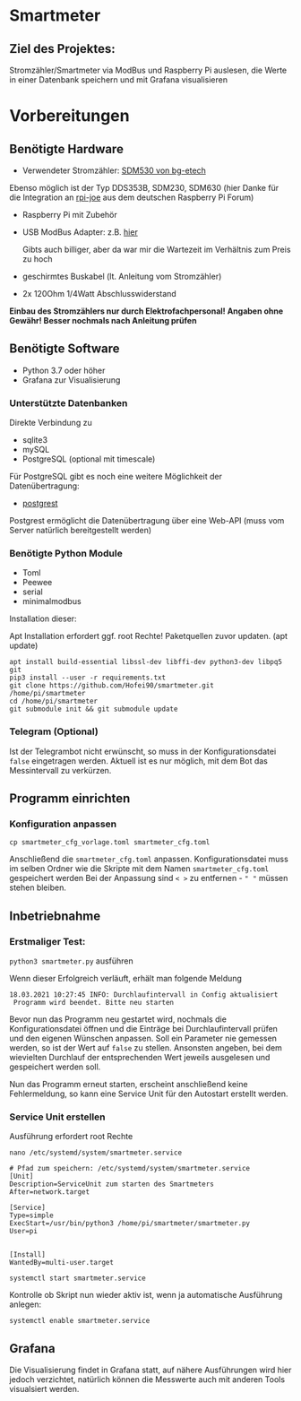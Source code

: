# Smartmeter

## Ziel des Projektes:

Stromzähler/Smartmeter via ModBus und Raspberry Pi auslesen, die Werte in einer Datenbank speichern und mit Grafana visualisieren

# Vorbereitungen

## Benötigte Hardware

* Verwendeter Stromzähler: [
SDM530 von bg-etech](https://stromzähler.eu/stromzaehler/drehstromzaehler/fuer-hutschiene-ungeeicht/22/sdm530modbus-multifunktionsmessgeraet-fuer-din-hutschiene?c=93)

Ebenso möglich ist der Typ DDS353B, SDM230, SDM630 (hier Danke für die Integration an 
[rpi-joe](https://forum-raspberrypi.de/user/5786-rpi-joe/) aus dem deutschen Raspberry Pi Forum)
* Raspberry Pi mit Zubehör
* USB ModBus Adapter: z.B. [hier](https://www.ebay.de/itm/RS485-Konverter-Bus-Adapter-Seriell-USB-RS-485-Schnittstelle-Modbus-Raspberry-Pi/252784174363?ssPageName=STRK%3AMEBIDX%3AIT&_trksid=p2060353.m2749.l2649)
  
  Gibts auch billiger, aber da war mir die Wartezeit im Verhältnis zum Preis zu hoch
* geschirmtes Buskabel (lt. Anleitung vom Stromzähler)
* 2x 120Ohm 1/4Watt Abschlusswiderstand

**Einbau des Stromzählers nur durch Elektrofachpersonal!
Angaben ohne Gewähr! Besser nochmals nach Anleitung prüfen**

## Benötigte Software

* Python 3.7 oder höher
* Grafana zur Visualisierung

### Unterstützte Datenbanken
Direkte Verbindung zu
* sqlite3
* mySQL
* PostgreSQL (optional mit timescale)

Für PostgreSQL gibt es noch eine weitere Möglichkeit der Datenübertragung:
* [postgrest](https://postgrest.org/en/v6.0/)

Postgrest ermöglicht die Datenübertragung über eine Web-API (muss vom Server natürlich bereitgestellt werden)

### Benötigte Python Module

* Toml
* Peewee
* serial
* minimalmodbus

Installation dieser:

Apt Installation erfordert ggf. root Rechte! Paketquellen zuvor updaten. (apt update)

```console
apt install build-essential libssl-dev libffi-dev python3-dev libpq5 git
pip3 install --user -r requirements.txt
git clone https://github.com/Hofei90/smartmeter.git /home/pi/smartmeter
cd /home/pi/smartmeter
git submodule init && git submodule update
```

### Telegram (Optional)
Ist der Telegrambot nicht erwünscht, so muss in der Konfigurationsdatei `false` eingetragen werden.
Aktuell ist es nur möglich, mit dem Bot das Messintervall zu verkürzen.


## Programm einrichten

### Konfiguration anpassen

```console
cp smartmeter_cfg_vorlage.toml smartmeter_cfg.toml
```

Anschließend die `smartmeter_cfg.toml` anpassen.
Konfigurationsdatei muss im selben Ordner wie die Skripte mit dem Namen `smartmeter_cfg.toml` gespeichert werden
Bei der Anpassung sind `< >` zu entfernen - `" "` müssen stehen bleiben.


## Inbetriebnahme

### Erstmaliger Test:

`python3 smartmeter.py` ausführen

Wenn dieser Erfolgreich verläuft, erhält man folgende Meldung

```jsunicoderegexp
18.03.2021 10:27:45 INFO: Durchlaufintervall in Config aktualisiert
 Programm wird beendet. Bitte neu starten
```
Bevor nun das Programm neu gestartet wird, nochmals die Konfigurationsdatei öffnen und die Einträge bei 
Durchlaufintervall prüfen und den eigenen Wünschen anpassen.
Soll ein Parameter nie gemessen werden, so ist der Wert auf `false` zu stellen.
Ansonsten angeben, bei dem wievielten Durchlauf der entsprechenden Wert jeweils ausgelesen und gespeichert werden soll.

Nun das Programm erneut starten, erscheint anschließend keine Fehlermeldung, so kann eine Service Unit für den Autostart 
erstellt werden.

### Service Unit erstellen

Ausführung erfordert root Rechte

`nano /etc/systemd/system/smartmeter.service`

```code
# Pfad zum speichern: /etc/systemd/system/smartmeter.service
[Unit]
Description=ServiceUnit zum starten des Smartmeters
After=network.target

[Service]
Type=simple
ExecStart=/usr/bin/python3 /home/pi/smartmeter/smartmeter.py
User=pi


[Install]
WantedBy=multi-user.target
```

`systemctl start smartmeter.service`

Kontrolle ob Skript nun wieder aktiv ist, wenn ja automatische Ausführung anlegen:

`systemctl enable smartmeter.service`

## Grafana

Die Visualisierung findet in Grafana statt, auf nähere Ausführungen wird hier jedoch verzichtet, natürlich können die
Messwerte auch mit anderen Tools visualsiert werden.
